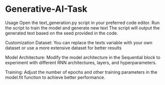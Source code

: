 # Generative-AI-Task

Usage
Open the text_generation.py script in your preferred code editor.
Run the script to train the model and generate new text
The script will output the generated text based on the seed provided in the code.

Customization
Dataset: You can replace the texts variable with your own dataset or use a more extensive dataset for better results

Model Architecture: Modify the model architecture in the Sequential block to experiment with different RNN architectures, layers, and hyperparameters.

Training: Adjust the number of epochs and other training parameters in the model.fit function to achieve better performance.
